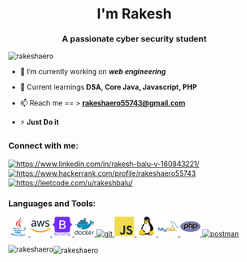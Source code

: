 <h1 align="center">I'm Rakesh</h1>
<h3 align="center">A passionate cyber security student</h3>

<p align="left"> <img src="https://komarev.com/ghpvc/?username=rakeshaero&label=Profile%20views&color=0e75b6&style=flat" alt="rakeshaero" /> </p>

- 🔭 I’m currently working on ***web engineering***

- 🌱 Current learnings **DSA, Core Java, Javascript, PHP**

- 📫 Reach me == > **rakeshaero55743@gmail.com**

- ⚡ **Just Do it**

<h3 align="left">Connect with me:</h3>
<p align="left">
<a href="https://linkedin.com/in/rakesh-balu-v-160843221/" target="blank"><img align="center" src="https://raw.githubusercontent.com/rahuldkjain/github-profile-readme-generator/master/src/images/icons/Social/linked-in-alt.svg" alt="https://www.linkedin.com/in/rakesh-balu-v-160843221/" height="30" width="40" /></a>
<a href="https://www.hackerrank.com/https://www.hackerrank.com/profile/rakeshaero55743" target="blank"><img align="center" src="https://raw.githubusercontent.com/rahuldkjain/github-profile-readme-generator/master/src/images/icons/Social/hackerrank.svg" alt="https://www.hackerrank.com/profile/rakeshaero55743" height="30" width="40" /></a>
<a href="https://www.leetcode.com/https://leetcode.com/u/rakeshbalu/" target="blank"><img align="center" src="https://raw.githubusercontent.com/rahuldkjain/github-profile-readme-generator/master/src/images/icons/Social/leet-code.svg" alt="https://leetcode.com/u/rakeshbalu/" height="30" width="40" /></a>
</p>

<h3 align="left">Languages and Tools:</h3>
<p align="left"><a href="https://www.java.com" target="_blank" rel="noreferrer"> <img src="https://raw.githubusercontent.com/devicons/devicon/master/icons/java/java-original.svg" alt="java" width="40" height="40"/> </a> <a href="https://aws.amazon.com" target="_blank" rel="noreferrer"> <img src="https://raw.githubusercontent.com/devicons/devicon/master/icons/amazonwebservices/amazonwebservices-original-wordmark.svg" alt="aws" width="40" height="40"/> </a> <a href="https://getbootstrap.com" target="_blank" rel="noreferrer"> <img src="https://raw.githubusercontent.com/devicons/devicon/master/icons/bootstrap/bootstrap-plain-wordmark.svg" alt="bootstrap" width="40" height="40"/> </a> <a href="https://www.docker.com/" target="_blank" rel="noreferrer"> <img src="https://raw.githubusercontent.com/devicons/devicon/master/icons/docker/docker-original-wordmark.svg" alt="docker" width="40" height="40"/> </a>  <a href="https://git-scm.com/" target="_blank" rel="noreferrer"> <img src="https://www.vectorlogo.zone/logos/git-scm/git-scm-icon.svg" alt="git" width="40" height="40"/> </a>  <a href="https://developer.mozilla.org/en-US/docs/Web/JavaScript" target="_blank" rel="noreferrer"> <img src="https://raw.githubusercontent.com/devicons/devicon/master/icons/javascript/javascript-original.svg" alt="javascript" width="40" height="40"/> </a> <a href="https://www.linux.org/" target="_blank" rel="noreferrer"> <img src="https://raw.githubusercontent.com/devicons/devicon/master/icons/linux/linux-original.svg" alt="linux" width="40" height="40"/> </a> <a href="https://www.mysql.com/" target="_blank" rel="noreferrer"> <img src="https://raw.githubusercontent.com/devicons/devicon/master/icons/mysql/mysql-original-wordmark.svg" alt="mysql" width="40" height="40"/> </a> <a href="https://www.php.net" target="_blank" rel="noreferrer"> <img src="https://raw.githubusercontent.com/devicons/devicon/master/icons/php/php-original.svg" alt="php" width="40" height="40"/> </a> <a href="https://postman.com" target="_blank" rel="noreferrer"> <img src="https://www.vectorlogo.zone/logos/getpostman/getpostman-icon.svg" alt="postman" width="40" height="40"/> </a></p>

<p><img align="left" src="https://github-readme-stats.vercel.app/api/top-langs?username=rakeshaero&show_icons=true&locale=en&layout=compact" alt="rakeshaero" /></p>

<!--<p>&nbsp;<img align="center" src="https://github-readme-stats.vercel.app/api?username=rakeshaero&show_icons=true&locale=en" alt="rakeshaero" /></p>--!>

<p><img align="center" src="https://github-readme-streak-stats.herokuapp.com/?user=rakeshaero&" alt="rakeshaero" /></p>
